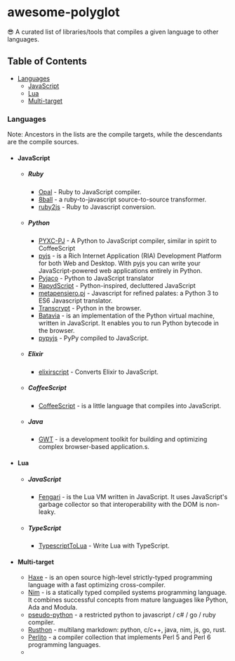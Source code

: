 # awesome-polyglot
😎 A curated list of libraries/tools that compiles a given language to other languages.

## Table of Contents

* [Languages](#languages)
  * [JavaScript](#javascript)
  * [Lua](#lua)
  * [Multi-target](#multitarget)

### Languages

Note: Ancestors in the lists are the compile targets, while the descendants are the compile sources.

* #### JavaScript
  * ##### Ruby
    * [Opal](https://opalrb.com/) - Ruby to JavaScript compiler.
    * [8ball](https://github.com/mattknox/8ball) - a ruby-to-javascript source-to-source transformer.
    * [ruby2js](https://github.com/rubys/ruby2js) - Ruby to Javascript conversion.
  * ##### Python
    * [PYXC-PJ](https://github.com/andrewschaaf/pyxc-pj/) - A Python to JavaScript compiler, similar in spirit to CoffeeScript
    * [pyjs](http://pyjs.org/) - is a Rich Internet Application (RIA) Development Platform for both Web and Desktop. With pyjs you can write your JavaScript-powered web applications entirely in Python.
    * [Pyjaco](https://github.com/chrivers/pyjaco) - Python to JavaScript translator
    * [RapydScript](https://github.com/atsepkov/RapydScript) - Python-inspired, decluttered JavaScript 
    * [metapensiero.pj](https://github.com/metapensiero/metapensiero.pj) - Javascript for refined palates: a Python 3 to ES6 Javascript translator.
    * [Transcrypt](http://www.transcrypt.org/) - Python in the browser.
    * [Batavia](https://beeware.org/project/projects/bridges/batavia/) - is an implementation of the Python virtual machine, written in JavaScript. It enables you to run Python bytecode in the browser.
    * [pypyjs](https://github.com/pypyjs/pypyjs) - PyPy compiled to JavaScript.
  * ##### Elixir
    * [elixirscript](https://github.com/elixirscript/elixirscript) - Converts Elixir to JavaScript.
  * ##### CoffeeScript
    * [CoffeeScript](https://github.com/jashkenas/coffeescript) - is a little language that compiles into JavaScript.
  * ##### Java
    * [GWT](http://www.gwtproject.org/) - is a development toolkit for building and optimizing complex browser-based application.s.

* #### Lua
  * ##### JavaScript
    - [Fengari](https://fengari.io/) -  is the Lua VM written in JavaScript. It uses JavaScript's garbage collector so that interoperability with the DOM is non-leaky.
  * ##### TypeScript
    - [TypescriptToLua](https://typescripttolua.github.io/) - Write Lua with TypeScript.

* #### Multi-target
  * [Haxe](https://haxe.org/) - is an open source high-level strictly-typed programming language with a fast optimizing cross-compiler.
  * [Nim](https://nim-lang.org/) - is a statically typed compiled systems programming language. It combines successful concepts from mature languages like Python, Ada and Modula. 
  * [pseudo-python](https://github.com/pseudo-lang/pseudo-python) - a restricted python to javascript / c# / go / ruby compiler.
  * [Rusthon](http://rusthon.github.io/Rusthon/) - multilang markdown: python, c/c++, java, nim, js, go, rust.
  * [Perlito](https://github.com/fglock/Perlito) -  a compiler collection that implements Perl 5 and Perl 6 programming languages.
  * 
